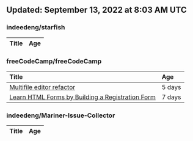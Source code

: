 ## Updated: September 13, 2022 at 8:03 AM UTC


### indeedeng/starfish
|**Title**|**Age**|
|:----|:----|


### freeCodeCamp/freeCodeCamp
|**Title**|**Age**|
|:----|:----|
|[Multifile editor refactor](https://github.com/freeCodeCamp/freeCodeCamp/issues/47467)|5&nbsp;days|
|[Learn HTML Forms by Building a Registration Form](https://github.com/freeCodeCamp/freeCodeCamp/issues/47456)|7&nbsp;days|


### indeedeng/Mariner-Issue-Collector
|**Title**|**Age**|
|:----|:----|